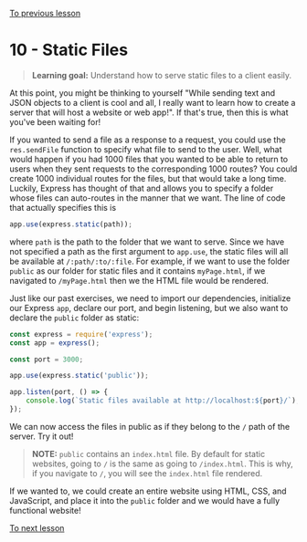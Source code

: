 [To previous lesson](/exercises/09-Routing_with_Router/09-Routing_with_Router.md)

# 10 - Static Files

> **Learning goal:** Understand how to serve static files to a client easily.

At this point, you might be thinking to yourself "While sending text and JSON objects to a client is cool and all, I really want to learn how to create a server that will host a website or web app!". If that's true, then this is what you've been waiting for!

If you wanted to send a file as a response to a request, you could use the `res.sendFile` function to specify what file to send to the user. Well, what would happen if you had 1000 files that you wanted to be able to return to users when they sent requests to the corresponding 1000 routes? You could create 1000 individual routes for the files, but that would take a long time. Luckily, Express has thought of that and allows you to specify a folder whose files can auto-routes in the manner that we want. The line of code that actually specifies this is

```js
app.use(express.static(path));
```

where `path` is the path to the folder that we want to serve. Since we have not specified a path as the first argument to `app.use`, the static files will all be available at `/:path/:to/:file`. For example, if we want to use the folder `public` as our folder for static files and it contains `myPage.html`, if we navigated to `/myPage.html` then we the HTML file would be rendered.

Just like our past exercises, we need to import our dependencies, initialize our Express `app`, declare our port, and begin listening, but we also want to declare the `public` folder as static:

```js
const express = require('express');
const app = express();

const port = 3000;

app.use(express.static('public'));

app.listen(port, () => {
	console.log(`Static files available at http://localhost:${port}/`);
});
```

We can now access the files in public as if they belong to the `/` path of the server. Try it out!

> **NOTE:** `public` contains an `index.html` file. By default for static websites, going to `/` is the same as going to `/index.html`. This is why, if you navigate to `/`, you will see the `index.html` file rendered.

If we wanted to, we could create an entire website using HTML, CSS, and JavaScript, and place it into the `public` folder and we would have a fully functional website!

[To next lesson](/exercises/11-Middleware/11-Middleware.md)
